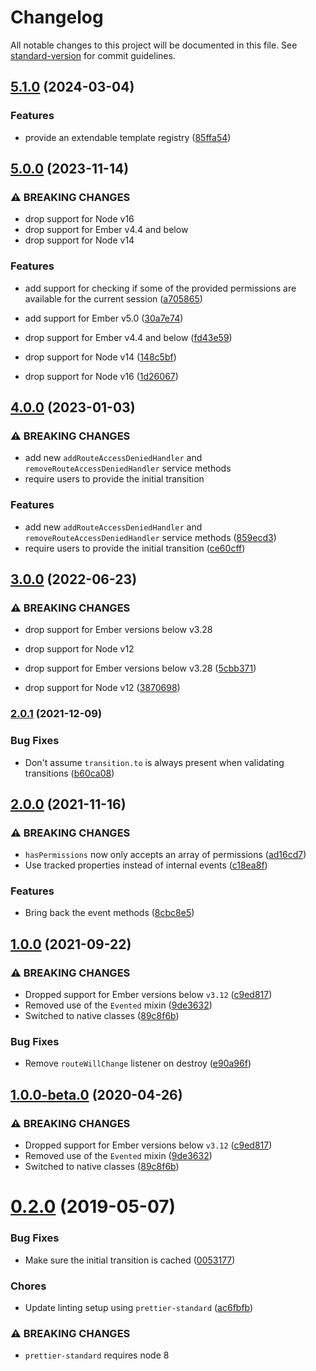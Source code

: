 # Changelog

All notable changes to this project will be documented in this file. See [standard-version](https://github.com/conventional-changelog/standard-version) for commit guidelines.

## [5.1.0](https://github.com/Bagaar/ember-permissions/compare/v5.0.0...v5.1.0) (2024-03-04)


### Features

* provide an extendable template registry ([85ffa54](https://github.com/Bagaar/ember-permissions/commit/85ffa54c8a558d398f2eec3c6e585f67ea7761d5))

## [5.0.0](https://github.com/Bagaar/ember-permissions/compare/v4.0.0...v5.0.0) (2023-11-14)


### ⚠ BREAKING CHANGES

* drop support for Node v16
* drop support for Ember v4.4 and below
* drop support for Node v14

### Features

* add support for checking if some of the provided permissions are available for the current session ([a705865](https://github.com/Bagaar/ember-permissions/commit/a705865b2c382d22be320f6b349157bb0be03a29))
* add support for Ember v5.0 ([30a7e74](https://github.com/Bagaar/ember-permissions/commit/30a7e74b7d27ea904a9e4b52fa6393f173a13a9d))


* drop support for Ember v4.4 and below ([fd43e59](https://github.com/Bagaar/ember-permissions/commit/fd43e5990fed195b57bffe7ca6d6a3bed16ce171))
* drop support for Node v14 ([148c5bf](https://github.com/Bagaar/ember-permissions/commit/148c5bf94808f0185c4f40815776f0fb56e32a69))
* drop support for Node v16 ([1d26067](https://github.com/Bagaar/ember-permissions/commit/1d2606761ad8df5fd665044558406878104606a4))

## [4.0.0](https://github.com/Bagaar/ember-permissions/compare/v3.0.0...v4.0.0) (2023-01-03)


### ⚠ BREAKING CHANGES

* add new `addRouteAccessDeniedHandler` and `removeRouteAccessDeniedHandler` service methods
* require users to provide the initial transition

### Features

* add new `addRouteAccessDeniedHandler` and `removeRouteAccessDeniedHandler` service methods ([859ecd3](https://github.com/Bagaar/ember-permissions/commit/859ecd30e62cae302fceed5f2d50d9fd8c228cea))
* require users to provide the initial transition ([ce60cff](https://github.com/Bagaar/ember-permissions/commit/ce60cffa0b4a318d0d1d4afb7c788b250621156e))

## [3.0.0](https://github.com/Bagaar/ember-permissions/compare/v2.0.1...v3.0.0) (2022-06-23)


### ⚠ BREAKING CHANGES

* drop support for Ember versions below v3.28
* drop support for Node v12

* drop support for Ember versions below v3.28 ([5cbb371](https://github.com/Bagaar/ember-permissions/commit/5cbb3711abb05b947fccc759b4de99f285af6884))
* drop support for Node v12 ([3870698](https://github.com/Bagaar/ember-permissions/commit/3870698e271622d94dbd3856c1c14e448436f67a))

### [2.0.1](https://github.com/Bagaar/ember-permissions/compare/v2.0.0...v2.0.1) (2021-12-09)


### Bug Fixes

* Don't assume `transition.to` is always present when validating transitions ([b60ca08](https://github.com/Bagaar/ember-permissions/commit/b60ca08a9e1b001e3a2b311236e4ad927133e51c))


## [2.0.0](https://github.com/Bagaar/ember-permissions/compare/v1.0.0...v2.0.0) (2021-11-16)


### ⚠ BREAKING CHANGES

* `hasPermissions` now only accepts an array of permissions ([ad16cd7](https://github.com/Bagaar/ember-permissions/commit/ad16cd72fce81237a999ccc1ab82d82b8c91b874))
* Use tracked properties instead of internal events ([c18ea8f](https://github.com/Bagaar/ember-permissions/commit/c18ea8ff6e28408b996b690a59b6371e78610c82))

### Features

* Bring back the event methods ([8cbc8e5](https://github.com/Bagaar/ember-permissions/commit/8cbc8e58c4a14b1277ea251ce414d67a52309885))


## [1.0.0](https://github.com/Bagaar/ember-permissions/compare/v0.2.0...v1.0.0) (2021-09-22)


### ⚠ BREAKING CHANGES

* Dropped support for Ember versions below `v3.12` ([c9ed817](https://github.com/Bagaar/ember-permissions/commit/c9ed817637435df962f50e7e9cc3d1278ca66931))
* Removed use of the `Evented` mixin ([9de3632](https://github.com/Bagaar/ember-permissions/commit/9de3632f3af7ba009c58cd88c5d664f56f64a2ad))
* Switched to native classes ([89c8f6b](https://github.com/Bagaar/ember-permissions/commit/89c8f6b4c9aa7863c430444f0a25c82a21d1d5d7))

### Bug Fixes

* Remove `routeWillChange` listener on destroy ([e90a96f](https://github.com/Bagaar/ember-permissions/commit/e90a96f55e43b5eadbf9596e98d7743b14b8fee1))


## [1.0.0-beta.0](https://github.com/Bagaar/ember-permissions/compare/v0.2.0...v1.0.0-beta.0) (2020-04-26)


### ⚠ BREAKING CHANGES

* Dropped support for Ember versions below `v3.12` ([c9ed817](https://github.com/Bagaar/ember-permissions/commit/c9ed817637435df962f50e7e9cc3d1278ca66931))
* Removed use of the `Evented` mixin ([9de3632](https://github.com/Bagaar/ember-permissions/commit/9de3632f3af7ba009c58cd88c5d664f56f64a2ad))
* Switched to native classes ([89c8f6b](https://github.com/Bagaar/ember-permissions/commit/89c8f6b4c9aa7863c430444f0a25c82a21d1d5d7))

<a name="0.2.0"></a>
# [0.2.0](https://github.com/Bagaar/ember-permissions/compare/v0.1.0...v0.2.0) (2019-05-07)


### Bug Fixes

* Make sure the initial transition is cached ([0053177](https://github.com/Bagaar/ember-permissions/commit/0053177))


### Chores

* Update linting setup using `prettier-standard` ([ac6fbfb](https://github.com/Bagaar/ember-permissions/commit/ac6fbfb))


### ⚠ BREAKING CHANGES

* `prettier-standard` requires node 8
